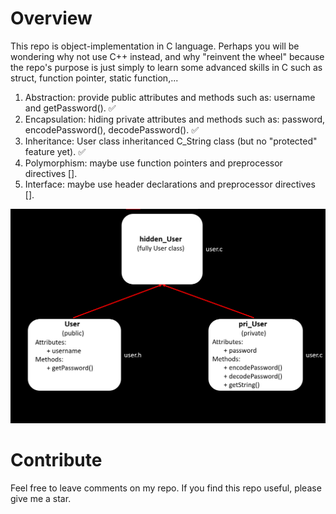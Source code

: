 # Overview
This repo is object-implementation in C language. Perhaps you will be wondering why not use C++ instead, and why "reinvent the wheel" because the repo's purpose is just simply to learn some advanced skills in C such as struct, function pointer, static function,...

  1. Abstraction: provide public attributes and methods such as: username and getPassword(). ✅
  2. Encapsulation: hiding private attributes and methods such as: password, encodePassword(), decodePassword(). ✅
  3. Inheritance: User class inheritanced C_String class (but no "protected" feature yet). ✅
  4. Polymorphism: maybe use function pointers and preprocessor directives [].
  5. Interface: maybe use header declarations and preprocessor directives [].

![alt text](./assets/img.png?raw=true)

# Contribute
Feel free to leave comments on my repo.
If you find this repo useful, please give me a star.